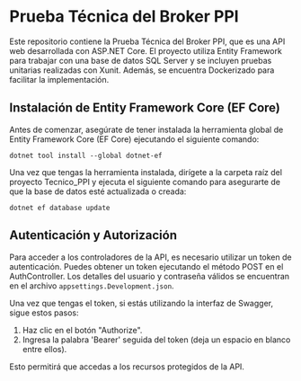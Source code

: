 # Prueba Técnica del Broker PPI

Este repositorio contiene la Prueba Técnica del Broker PPI, que es una API web desarrollada con ASP.NET Core. El proyecto utiliza Entity Framework para trabajar con una base de datos SQL Server y se incluyen pruebas unitarias realizadas con Xunit. Además, se encuentra Dockerizado para facilitar la implementación.

## Instalación de Entity Framework Core (EF Core)

Antes de comenzar, asegúrate de tener instalada la herramienta global de Entity Framework Core (EF Core) ejecutando el siguiente comando:

`dotnet tool install --global dotnet-ef`

Una vez que tengas la herramienta instalada, dirígete a la carpeta raíz del proyecto Tecnico_PPI y ejecuta el siguiente comando para asegurarte de que la base de datos esté actualizada o creada:

`dotnet ef database update`


## Autenticación y Autorización

Para acceder a los controladores de la API, es necesario utilizar un token de autenticación. Puedes obtener un token ejecutando el método POST en el AuthController. Los detalles del usuario y contraseña válidos se encuentran en el archivo `appsettings.Development.json`.

Una vez que tengas el token, si estás utilizando la interfaz de Swagger, sigue estos pasos:

1. Haz clic en el botón "Authorize".
2. Ingresa la palabra 'Bearer' seguida del token (deja un espacio en blanco entre ellos).

Esto permitirá que accedas a los recursos protegidos de la API.
